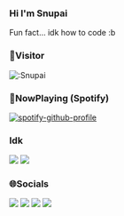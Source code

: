 ### Hi I'm Snupai

Fun fact... idk how to code :b

### 🐾Visitor

![:Snupai](https://count.getloli.com/get/@snupai?theme=rule34)

### 🎵NowPlaying (Spotify)

[![spotify-github-profile](https://spotify-github-profile.vercel.app/api/view?uid=835vzb5j2dgkkjp05whasx6kl&cover_image=true&theme=natemoo-re&show_offline=false&background_color=000000&interchange=true&bar_color=d7a8cd&bar_color_cover=false)](https://spotify-github-profile.vercel.app/api/view?uid=835vzb5j2dgkkjp05whasx6kl&redirect=true)

### Idk

![](https://github-readme-stats.quantumlytangled.vercel.app/api/top-langs/?username=Snupai&layout=compact&show_icons=true&hide_border=true&count_private=true&theme=dracula&title_color=c6d0f5)
![](https://github-readme-stats.vercel.app/api/?username=Snupai&show_icons=true&hide_border=true&hide_title=true&count_private=true&theme=dracula&text_color=c6d0f5)

### 🌐Socials

[![](https://img.shields.io/badge/-5c5c5c?style=flat&logo=discord&label=%40snupai&color=9a9a9a)](http://discord.com/users/239809113125552129)
[![](https://img.shields.io/badge/-5c5c5c?style=flat&logo=steam&label=Snupai&color=9a9a9a)](http://steamcommunity.com/id/Snupai)
[![](https://img.shields.io/twitter/follow/Snupai?style=flat&logo=twitter)](https://twitter.com/Snupai)
[![](https://img.shields.io/twitter/follow/snupai.bsky.social?style=flat&logo=bluesky)](https://bsky.app/profile/snupai.bsky.social)
